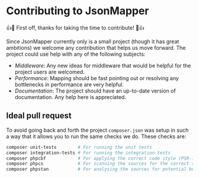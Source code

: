 # Contributing to JsonMapper

:+1::tada: First off, thanks for taking the time to contribute! :tada::+1:

Since JsonMapper currently only is a small project (though it has great ambitions) we welcome any contribution
that helps us move forward. The project could use help with any of the following subjects:

* *Middleware*: Any new ideas for middleware that would be helpful for the project users are welcomed.
* *Performance*: Mapping should be fast pointing out or resolving any bottlenecks in performance are very helpful.
* *Documentation*: The project should have an up-to-date version of documentation. Any help here is appreciated.

## Ideal pull request
To avoid going back and forth the project `composer.json` was setup in such a way that it allows you to run 
the same checks we do. These checks are:
```bash
composer unit-tests        # For running the unit tests
composer integration-tests # For running the integration tests
composer phpcbf            # For applying the correct code style (PSR-12) to the sources
composer phpcs             # For scanning the sources for the correct style (PSR-12) being used
composer phpstan           # For analysing the sources for potential bugs
```
